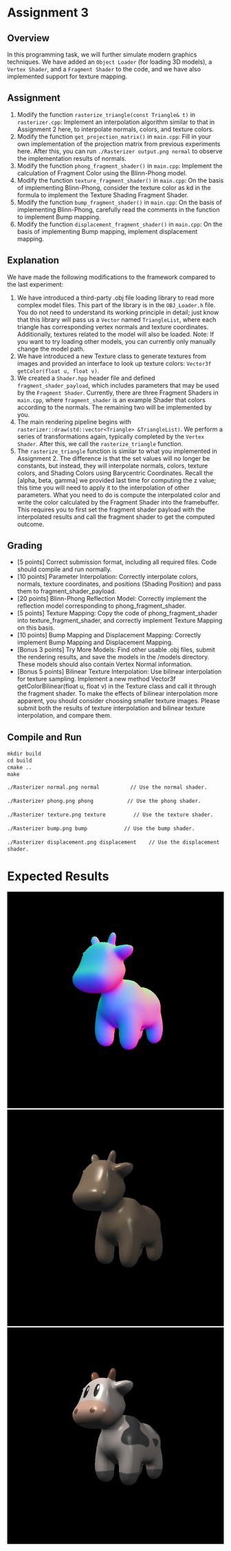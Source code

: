 # Assignment 3

## Overview
In this programming task, we will further simulate modern graphics techniques. We have added an `Object Loader` (for loading 3D models), a `Vertex Shader`, and a `Fragment Shader` to the code, and we have also implemented support for texture mapping.

## Assignment
1. Modify the function `rasterize_triangle(const Triangle& t)` in `rasterizer.cpp`: Implement an interpolation algorithm similar to that in Assignment 2 here, to interpolate normals, colors, and texture colors.
2. Modify the function `get_projection_matrix()` in `main.cpp`: Fill in your own implementation of the projection matrix from previous experiments here. After this, you can run `./Rasterizer output.png normal` to observe the implementation results of normals.
3. Modify the function `phong_fragment_shader()` in `main.cpp`: Implement the calculation of Fragment Color using the Blinn-Phong model.
4. Modify the function `texture_fragment_shader()` in `main.cpp`: On the basis of implementing Blinn-Phong, consider the texture color as kd in the formula to implement the Texture Shading Fragment Shader.
5. Modify the function `bump_fragment_shader()` in `main.cpp`: On the basis of implementing Blinn-Phong, carefully read the comments in the function to implement Bump mapping.
6. Modify the function `displacement_fragment_shader()` in `main.cpp`: On the basis of implementing Bump mapping, implement displacement mapping.

## Explanation
We have made the following modifications to the framework compared to the last experiment:
1. We have introduced a third-party .obj file loading library to read more complex model files. This part of the library is in the `OBJ_Loader.h` file. You do not need to understand its working principle in detail; just know that this library will pass us a `Vector` named `TriangleList`, where each triangle has corresponding vertex normals and texture coordinates. Additionally, textures related to the model will also be loaded. Note: If you want to try loading other models, you can currently only manually change the model path.
2. We have introduced a new Texture class to generate textures from images and provided an interface to look up texture colors: `Vector3f getColor(float u, float v)`.
3. We created a `Shader.hpp` header file and defined `fragment_shader_payload`, which includes parameters that may be used by the `Fragment Shader`. Currently, there are three Fragment Shaders in `main.cpp`, where `fragment_shader` is an example Shader that colors according to the normals. The remaining two will be implemented by you.
4. The main rendering pipeline begins with `rasterizer::draw(std::vector<Triangle> &TriangleList)`. We perform a series of transformations again, typically completed by the `Vertex Shader`. After this, we call the `rasterize_triangle` function.
5. The `rasterize_triangle` function is similar to what you implemented in Assignment 2. The difference is that the set values will no longer be constants, but instead, they will interpolate normals, colors, texture colors, and Shading Colors using Barycentric Coordinates. Recall the [alpha, beta, gamma] we provided last time for computing the z value; this time you will need to apply it to the interpolation of other parameters. What you need to do is compute the interpolated color and write the color calculated by the Fragment Shader into the framebuffer. This requires you to first set the fragment shader payload with the interpolated results and call the fragment shader to get the computed outcome.

## Grading
* [5 points] Correct submission format, including all required files. Code should compile and run normally.
* [10 points] Parameter Interpolation: Correctly interpolate colors, normals, texture coordinates, and positions (Shading Position) and pass them to fragment_shader_payload.
* [20 points] Blinn-Phong Reflection Model: Correctly implement the reflection model corresponding to phong_fragment_shader.
* [5 points] Texture Mapping: Copy the code of phong_fragment_shader into texture_fragment_shader, and correctly implement Texture Mapping on this basis.
* [10 points] Bump Mapping and Displacement Mapping: Correctly implement Bump Mapping and Displacement Mapping.
* [Bonus 3 points] Try More Models: Find other usable .obj files, submit the rendering results, and save the models in the /models directory. These models should also contain Vertex Normal information.
* [Bonus 5 points] Bilinear Texture Interpolation: Use bilinear interpolation for texture sampling. Implement a new method Vector3f getColorBilinear(float u, float v) in the Texture class and call it through the fragment shader. To make the effects of bilinear interpolation more apparent, you should consider choosing smaller texture images. Please submit both the results of texture interpolation and bilinear texture interpolation, and compare them.

## Compile and Run
```
mkdir build
cd build
cmake ..
make
```

```
./Rasterizer normal.png normal          // Use the normal shader.

./Rasterizer phong.png phong           // Use the phong shader.

./Rasterizer texture.png texture         // Use the texture shader.

./Rasterizer bump.png bump            // Use the bump shader.

./Rasterizer displacement.png displacement    // Use the displacement shader.
```

# Expected Results
![Normal](./example/normal.png)
![Phong](./example/phong.png)
![Texture](./example/texture.png)